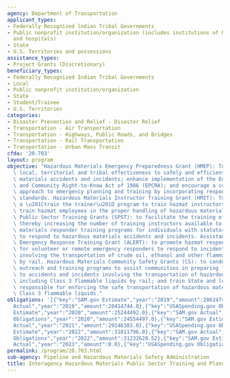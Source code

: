 ```yaml
---
agency: Department of Transportation
applicant_types:
- Federally Recognized lndian Tribal Governments
- Public nonprofit institution/organization (includes institutions of higher education
  and hospitals)
- State
- U.S. Territories and possessions
assistance_types:
- Project Grants (Discretionary)
beneficiary_types:
- Federally Recognized Indian Tribal Governments
- Local
- Public nonprofit institution/organization
- State
- Student/Trainee
- U.S. Territories
categories:
- Disaster Prevention and Relief - Disaster Relief
- Transportation - Air Transportation
- Transportation - Highways, Public Roads, and Bridges
- Transportation - Rail Transportation
- Transportation - Urban Mass Transit
cfda: '20.703'
layout: program
objective: "Hazardous Materials Emergency Preparedness Grant (HMEP): To increase State,\
  \ local, territorial and tribal effectiveness to safely and efficiently handle hazardous\
  \ materials accidents and incidents; enhance implementation of the Emergency Planning\
  \ and Community Right-to-Know Act of 1986 (EPCRA); and encourage a comprehensive\
  \ approach to emergency planning and training by incorporating response to transportation\
  \ standards. Hazardous Materials Instructor Training Grant (HMIT): To facilitate\
  \ a \u201Ctrain the trainer\u201D program to train hazmat instructors who will then\
  \ train hazmat employees in the proper handling of hazardous materials. Supplemental\
  \ Public Sector Training Grants (SPST): to facilitate the training of instructors,\
  \ thereby increasing the number of training instructors available to conduct hazardous\
  \ materials responder training programs for individuals with statutory responsibility\
  \ to respond to hazardous materials accidents and incidents. Assistance for Local\
  \ Emergency Response Training Grant (ALERT): to promote hazmat response training\
  \ for volunteer or remote emergency responders to respond to incidents or accidents\
  \ involving the transportation of crude oil, ethanol and other flammable liquids\
  \ by rail. Hazardous Materials Community Safety Grants (CS): to conduct national\
  \ outreach and training programs to assist communities in preparing for and responding\
  \ to accidents and incidents involving the transportation of hazardous materials,\
  \ including Class 3 flammable liquids by rail; and train State and local personnel\
  \ responsible for enforcing the safe transportation of hazardous materials, including\
  \ Class 3 flammable liquids."
obligations: '[{"key":"SAM.gov Estimate","year":"2019","amount":20624744.0},{"key":"SAM.gov
  Actual","year":"2019","amount":28414744.0},{"key":"USASpending.gov Obligations","year":"2019","amount":29089703.12},{"key":"SAM.gov
  Estimate","year":"2020","amount":25244492.0},{"key":"SAM.gov Actual","year":"2020","amount":25244492.0},{"key":"USASpending.gov
  Obligations","year":"2020","amount":24554497.0},{"key":"SAM.gov Estimate","year":"2021","amount":27988000.0},{"key":"SAM.gov
  Actual","year":"2021","amount":29146383.0},{"key":"USASpending.gov Obligations","year":"2021","amount":23731106.23},{"key":"SAM.gov
  Estimate","year":"2022","amount":31811796.0},{"key":"SAM.gov Actual","year":"2022","amount":31443550.0},{"key":"USASpending.gov
  Obligations","year":"2022","amount":31232620.52},{"key":"SAM.gov Estimate","year":"2023","amount":40712805.0},{"key":"SAM.gov
  Actual","year":"2023","amount":0.0},{"key":"USASpending.gov Obligations","year":"2023","amount":100000.0}]'
permalink: /program/20.703.html
sub-agency: Pipeline and Hazardous Materials Safety Administration
title: Interagency Hazardous Materials Public Sector Training and Planning Grants
---
```

